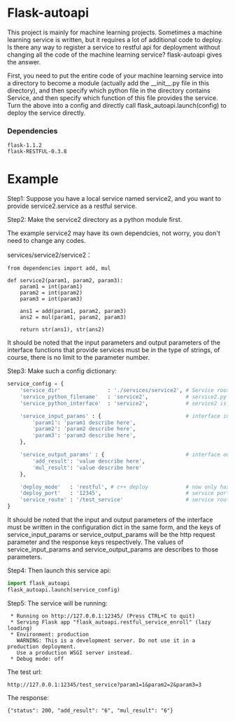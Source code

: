 # Flask-autoapi

This project is mainly for machine learning projects. Sometimes a machine learning service is written, but it requires a lot of additional code to deploy. Is there any way to register a service to restful api for deployment without changing all the code of the machine learning service? flask-autoapi gives the answer.

First, you need to put the entire code of your machine learning service into a directory to become a module (actually add the \_\_init\_\_.py file in this directory), and then specify which python file in the directory contains Service, and then specify which function of this file provides the service. Turn the above into a config and directly call flask_autoapi.launch(config) to deploy the service directly.


### Dependencies

```
flask-1.1.2
flask-RESTFUL-0.3.8
```


# Example

Step1: Suppose you have a local service named service2, and you want to provide service2.service as a restful service.

Step2: Make the service2 directory as a python module first.

The example service2 may have its own dependcies, not worry, you don't need to change any codes.

services/service2/service2：

```
from dependencies import add, mul

def service2(param1, param2, param3):
    param1 = int(param1)
    param2 = int(param2)
    param3 = int(param3)

    ans1 = add(param1, param2, param3)
    ans2 = mul(param1, param2, param3)

    return str(ans1), str(ans2)
```

It should be noted that the input parameters and output parameters of the interface functions that provide services must be in the type of strings, of course, there is no limit to the parameter number.


Step3: Make such a config dictionary:

```python
service_config = {
    'service_dir'               : './services/service2', # Service root directory
    'service_python_filename'   : 'service2',            # service2.py
    'service_python_interface'  : 'service2',            # service2 is the interface function

    'service_input_params' : {                           # interface input params are defined here
        'param1': 'param1 describe here',
        'param2': 'param2 describe here',
        'param3': 'param3 describe here',
    },

    'service_output_params' : {                          # interface output params are defined here
        'add_result': 'value describe here',
        'mul_result': 'value describe here'
    },

    'deploy_mode'   : 'restful', # c++ deploy            # now only has restful deploy
    'deploy_port'   : '12345',                           # service port
    'service_route' : '/test_service'                    # service route
}
```

It should be noted that the input and output parameters of the interface must be written in the configuration dict in the same form, and the keys of service_input_params or service_output_params will be the http request parameter and the response keys respectively. The values of service_input_params and service_output_params are describes to those parameters.

Step4: Then launch this service api:

```python
import flask_autoapi
flask_autoapi.launch(service_config)
```

Step5: The service will be running:

```
 * Running on http://127.0.0.1:12345/ (Press CTRL+C to quit)
 * Serving Flask app "flask_autoapi.restful_service_enroll" (lazy loading)
 * Environment: production
   WARNING: This is a development server. Do not use it in a production deployment.
   Use a production WSGI server instead.
 * Debug mode: off
```

The test url:

```
http://127.0.0.1:12345/test_service?param1=1&param2=2&param3=3
```

The response:

```
{"status": 200, "add_result": "6", "mul_result": "6"}
```